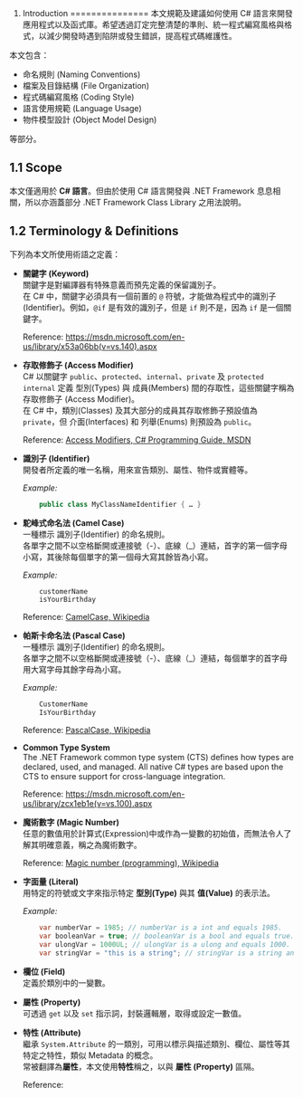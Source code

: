 1. Introduction
===============
本文規範及建議如何使用 C# 語言來開發應用程式以及函式庫。希望透過訂定完整清楚的準則、統一程式編寫風格與格式，以減少開發時遇到陷阱或發生錯誤，提高程式碼維護性。

本文包含：
- 命名規則 (Naming Conventions)
- 檔案及目錄結構 (File Organization)
- 程式碼編寫風格 (Coding Style)
- 語言使用規範 (Language Usage)
- 物件模型設計 (Object Model Design)

等部分。


1.1 Scope
---------
本文僅適用於 **C# 語言**。但由於使用 C# 語言開發與 .NET Framework 息息相關，所以亦涵蓋部分 .NET Framework Class Library 之用法說明。


1.2 Terminology & Definitions
-----------------------------
下列為本文所使用術語之定義：

- **關鍵字 (Keyword)**  
    關鍵字是對編譯器有特殊意義而預先定義的保留識別子。  
    在 C# 中，關鍵字必須具有一個前置的 `@` 符號，才能做為程式中的識別子(Identifier)。例如，`@if` 是有效的識別子，但是 `if` 則不是，因為 `if` 是一個關鍵字。

    Reference: https://msdn.microsoft.com/en-us/library/x53a06bb(v=vs.140).aspx


- **存取修飾子 (Access Modifier)**  
    C# 以關鍵字 `public`、`protected`、`internal`、`private` 及 `protected internal` 定義 型別(Types) 與 成員(Members) 間的存取性，這些關鍵字稱為存取修飾子 (Access Modifier)。  
    在 C# 中，類別(Classes) 及其大部分的成員其存取修飾子預設值為 `private`，但 介面(Interfaces) 和 列舉(Enums) 則預設為 `public`。

    Reference: [Access Modifiers, C# Programming Guide, MSDN](https://msdn.microsoft.com/en-us/library/ms173121.aspx)


- **識別子 (Identifier)**  
    開發者所定義的唯一名稱，用來宣告類別、屬性、物件或實體等。

    *Example:*
    ```csharp
        public class MyClassNameIdentifier { … }
    ```


- **駝峰式命名法 (Camel Case)**  
    一種標示 識別子(Identifier) 的命名規則。  
    各單字之間不以空格斷開或連接號（-）、底線（_）連結，首字的第一個字母小寫，其後除每個單字的第一個母大寫其餘皆為小寫。

    *Example:*
    ```csharp
        customerName
        isYourBirthday
    ```
    Reference: [CamelCase, Wikipedia](https://en.wikipedia.org/wiki/CamelCase)


- **帕斯卡命名法 (Pascal Case)**  
    一種標示 識別子(Identifier) 的命名規則。  
    各單字之間不以空格斷開或連接號（-）、底線（_）連結，每個單字的首字母用大寫字母其餘字母為小寫。

    *Example:*
    ```csharp
        CustomerName
        IsYourBirthday
    ```
    Reference: [PascalCase, Wikipedia](https://en.wikipedia.org/wiki/PascalCase)


- **Common Type System**  
    The .NET Framework common type system (CTS) defines how types are declared, used, and managed.
    All native C# types are based upon the CTS to ensure support for cross-language integration.

    Reference: https://msdn.microsoft.com/en-us/library/zcx1eb1e(v=vs.100).aspx


- **魔術數字 (Magic Number)**  
    任意的數值用於計算式(Expression)中或作為一變數的初始值，而無法令人了解其明確意義，稱之為魔術數字。

    Reference: [Magic number (programming), Wikipedia](https://en.wikipedia.org/wiki/Magic_number_(programming))


- **字面量 (Literal)**  
    用特定的符號或文字來指示特定 **型別(Type)** 與其 **值(Value)** 的表示法。

    *Example:*
    ```csharp
        var numberVar = 1985; // numberVar is a int and equals 1985.
        var booleanVar = true; // booleanVar is a bool and equals true.
        var ulongVar = 1000UL; // ulongVar is a ulong and equals 1000.
        var stringVar = "this is a string"; // stringVar is a string and equals "this is a string".
    ```


- **欄位 (Field)**  
    定義於類別中的一變數。


- **屬性 (Property)**  
    可透過 `get` 以及 `set` 指示詞，封裝邏輯層，取得或設定一數值。


- **特性 (Attribute)**  
    繼承 `System.Attribute` 的一類別，可用以標示與描述類別、欄位、屬性等其特定之特性，類似 Metadata 的概念。  
    常被翻譯為**屬性**，本文使用**特性**稱之，以與 **屬性 (Property)** 區隔。

    Reference:
